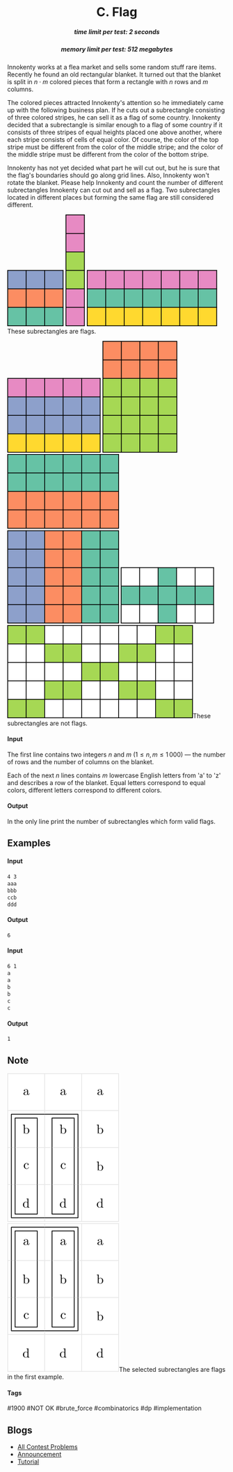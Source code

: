 <h1 style='text-align: center;'> C. Flag</h1>

<h5 style='text-align: center;'>time limit per test: 2 seconds</h5>
<h5 style='text-align: center;'>memory limit per test: 512 megabytes</h5>

Innokenty works at a flea market and sells some random stuff rare items. Recently he found an old rectangular blanket. It turned out that the blanket is split in $n \cdot m$ colored pieces that form a rectangle with $n$ rows and $m$ columns. 

The colored pieces attracted Innokenty's attention so he immediately came up with the following business plan. If he cuts out a subrectangle consisting of three colored stripes, he can sell it as a flag of some country. Innokenty decided that a subrectangle is similar enough to a flag of some country if it consists of three stripes of equal heights placed one above another, where each stripe consists of cells of equal color. Of course, the color of the top stripe must be different from the color of the middle stripe; and the color of the middle stripe must be different from the color of the bottom stripe.

Innokenty has not yet decided what part he will cut out, but he is sure that the flag's boundaries should go along grid lines. Also, Innokenty won't rotate the blanket. Please help Innokenty and count the number of different subrectangles Innokenty can cut out and sell as a flag. Two subrectangles located in different places but forming the same flag are still considered different.

 ![](images/d850b6651d95aa25bc2166d9da1437c1101f5368.png) ![](images/f20b0b1678e3c36da30021d172d5b1aef09cb6c4.png) ![](images/a9ac2919af148f8a3b309be20022d9f38bf8021a.png)These subrectangles are flags. 

 ![](images/7fe59e844910978db424e27fc6f5805f1ba53185.png) ![](images/2472de80e127f613664088c9d5f1a476522d786e.png) ![](images/1fb4437ae07ee311d16f8d9e01004b1d3587f7b2.png) ![](images/9e6db5e79f2a149bc91a2227e9b2b0612977b308.png) ![](images/f55aa5fe2f33df84bf7eec5a1ae09745a841416d.png) ![](images/9ba8c1e7408feea18bdfeb0e27ad21bf57fa3425.png)These subrectangles are not flags. 

#### Input

The first line contains two integers $n$ and $m$ ($1 \le n, m \le 1\,000$) — the number of rows and the number of columns on the blanket.

Each of the next $n$ lines contains $m$ lowercase English letters from 'a' to 'z' and describes a row of the blanket. Equal letters correspond to equal colors, different letters correspond to different colors.

#### Output

In the only line print the number of subrectangles which form valid flags.

## Examples

#### Input


```text
4 3
aaa
bbb
ccb
ddd
```
#### Output


```text
6
```
#### Input


```text
6 1
a
a
b
b
c
c
```
#### Output


```text
1
```
## Note

 ![](images/634d58781b0aa42de1e87eb8888400d5a2c9d2a4.png) ![](images/ad1ee0f000f8a96f314064eed028bac7d3284904.png)The selected subrectangles are flags in the first example. 



#### Tags 

#1900 #NOT OK #brute_force #combinatorics #dp #implementation 

## Blogs
- [All Contest Problems](../Codeforces_Round_567_(Div._2).md)
- [Announcement](../blogs/Announcement.md)
- [Tutorial](../blogs/Tutorial.md)
